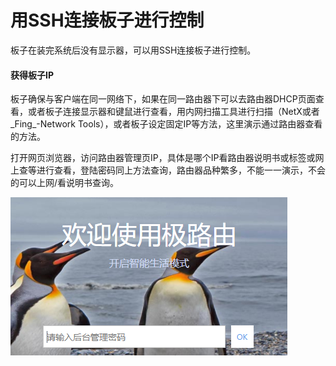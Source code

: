# 用SSH连接板子进行控制

板子在装完系统后没有显示器，可以用SSH连接板子进行控制。

#### 获得板子IP

板子确保与客户端在同一网络下，如果在同一路由器下可以去路由器DHCP页面查看，或者板子连接显示器和键鼠进行查看，用内网扫描工具进行扫描（NetX或者_Fing_-Network Tools），或者板子设定固定IP等方法，这里演示通过路由器查看的方法。

打开网页浏览器，访问路由器管理页IP，具体是哪个IP看路由器说明书或标签或网上查等进行查看，登陆密码同上方法查询，路由器品种繁多，不能一一演示，不会的可以上网/看说明书查询。

![](/assets/ssh-1.png)

